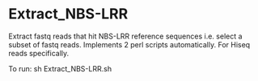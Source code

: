 # Extract_NBS-LRR
Extract fastq reads that hit NBS-LRR reference sequences i.e. select a subset of fastq reads. 
Implements 2 perl scripts automatically.
For Hiseq reads specifically.

To run: sh Extract_NBS-LRR.sh


